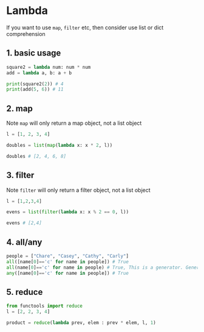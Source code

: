 # Lambda

If you want to use `map`, `filter` etc, then consider use list or dict comprehension

## 1. basic usage

```python
square2 = lambda num: num * num
add = lambda a, b: a + b

print(square2(2)) # 4
print(add(5, 6)) # 11
```

## 2. map

Note `map` will only return a map object, not a list object

```python
l = [1, 2, 3, 4]

doubles = list(map(lambda x: x * 2, l))

doubles # [2, 4, 6, 8]
```

## 3. filter

Note `filter` will only return a filter object, not a list object

```python
l = [1,2,3,4]

evens = list(filter(lambda x: x % 2 == 0, l))

evens # [2,4]
```

## 4. all/any

```python
people = ["Chare", "Casey", "Cathy", "Carly"]
all([name[0]=='c' for name in people]) # True
all(name[0]=='c' for name in people) # True, This is a generator. Generator format is prefer here as it's small than list
any([name[0]=='c' for name in people]) # True
```

## 5. reduce

```python
from functools import reduce
l = [2, 2, 3, 4]

product = reduce(lambda prev, elem : prev * elem, l, 1)
```
